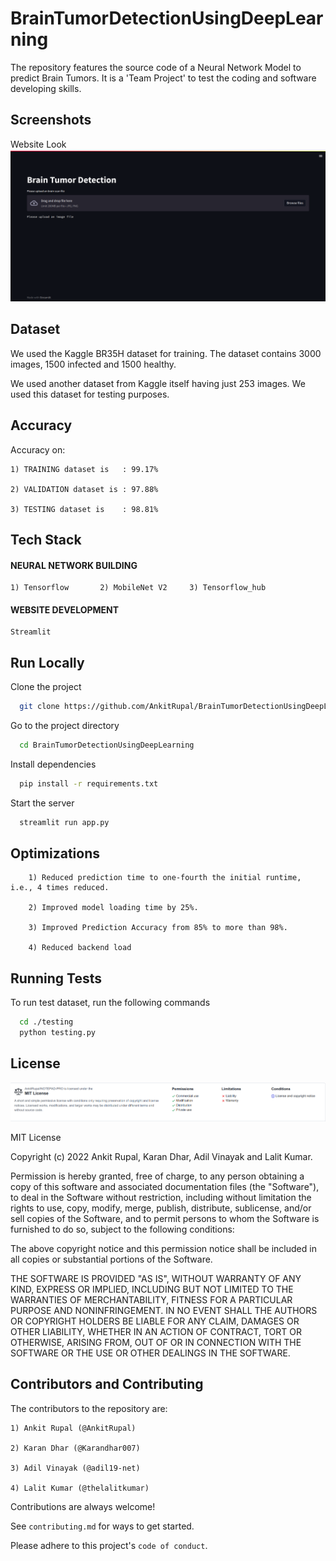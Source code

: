 # BrainTumorDetectionUsingDeepLearning
The repository features the source code of a Neural Network Model to predict Brain Tumors. It is a 'Team Project' to test the coding and software developing skills.
## Screenshots

Website Look
![App Screenshot](https://github.com/AnkitRupal/ConfigPhotos/raw/master/BTD_Intro.png)


## Dataset

We used the Kaggle BR35H dataset for training.
The dataset contains 3000 images, 1500 infected and 
1500 healthy.

We used another dataset from Kaggle itself having just 253 images. We used
this dataset for testing purposes. 
## Accuracy

Accuracy on:

    1) TRAINING dataset is   : 99.17%

    2) VALIDATION dataset is : 97.88%

    3) TESTING dataset is    : 98.81%
## Tech Stack

#### NEURAL NETWORK BUILDING
    1) Tensorflow       2) MobileNet V2     3) Tensorflow_hub

#### WEBSITE DEVELOPMENT
    Streamlit


## Run Locally

Clone the project

```bash
  git clone https://github.com/AnkitRupal/BrainTumorDetectionUsingDeepLearning.git
```

Go to the project directory

```bash
  cd BrainTumorDetectionUsingDeepLearning
```

Install dependencies

```bash
  pip install -r requirements.txt
```

Start the server

```bash
  streamlit run app.py
```


## Optimizations

        1) Reduced prediction time to one-fourth the initial runtime, i.e., 4 times reduced.

        2) Improved model loading time by 25%.

        3) Improved Prediction Accuracy from 85% to more than 98%.
        
        4) Reduced backend load


## Running Tests

To run test dataset, run the following commands

```bash
  cd ./testing
  python testing.py
```


## License


![Permissions](https://github.com/AnkitRupal/ConfigPhotos/raw/master/MITLicence.png)

MIT License

Copyright (c) 2022 Ankit Rupal, Karan Dhar, Adil Vinayak and Lalit Kumar.

Permission is hereby granted, free of charge, to any person obtaining a copy
of this software and associated documentation files (the "Software"), to deal
in the Software without restriction, including without limitation the rights
to use, copy, modify, merge, publish, distribute, sublicense, and/or sell
copies of the Software, and to permit persons to whom the Software is
furnished to do so, subject to the following conditions:

The above copyright notice and this permission notice shall be included in all
copies or substantial portions of the Software.

THE SOFTWARE IS PROVIDED "AS IS", WITHOUT WARRANTY OF ANY KIND, EXPRESS OR
IMPLIED, INCLUDING BUT NOT LIMITED TO THE WARRANTIES OF MERCHANTABILITY,
FITNESS FOR A PARTICULAR PURPOSE AND NONINFRINGEMENT. IN NO EVENT SHALL THE
AUTHORS OR COPYRIGHT HOLDERS BE LIABLE FOR ANY CLAIM, DAMAGES OR OTHER
LIABILITY, WHETHER IN AN ACTION OF CONTRACT, TORT OR OTHERWISE, ARISING FROM,
OUT OF OR IN CONNECTION WITH THE SOFTWARE OR THE USE OR OTHER DEALINGS IN THE
SOFTWARE.

## Contributors and Contributing

The contributors to the repository are:

    1) Ankit Rupal (@AnkitRupal)
    
    2) Karan Dhar (@Karandhar007)

    3) Adil Vinayak (@adil19-net)

    4) Lalit Kumar (@thelalitkumar)

Contributions are always welcome!

See `contributing.md` for ways to get started.

Please adhere to this project's `code of conduct`.
